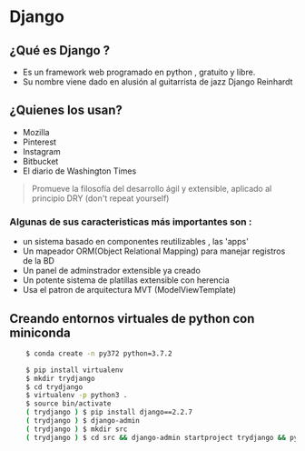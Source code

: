 # **Django**

## **¿Qué es Django ?**

- Es un framework web programado en python , gratuito y libre.
- Su nombre viene dado en alusión al guitarrista de jazz Django Reinhardt

## **¿Quienes los usan?**

- Mozilla
- Pinterest
- Instagram
- Bitbucket
- El diario de Washington Times

> Promueve la filosofía del desarrollo ágil y extensible, aplicado al principio DRY (don't repeat yourself)

### **Algunas de sus caracteristicas más importantes son :**

- un sistema basado en componentes reutilizables , las 'apps'
- Un mapeador ORM(Object Relational Mapping) para manejar registros de la BD
- Un panel de adminstrador extensible ya creado
- Un potente sistema de platillas extensible con herencia
- Usa el patron de arquitectura MVT (ModelViewTemplate)

## **Creando entornos virtuales de python con miniconda**

```sh
    $ conda create -n py372 python=3.7.2
```

```sh
	$ pip install virtualenv
	$ mkdir trydjango
	$ cd trydjango
	$ virtualenv -p python3 .
	$ source bin/activate
	( trydjango ) $ pip install django==2.2.7
	( trydjango ) $ django-admin
	( trydjango ) $ mkdir src
	( trydjango ) $ cd src && django-admin startproject trydjango && python manage.py runserver
```
